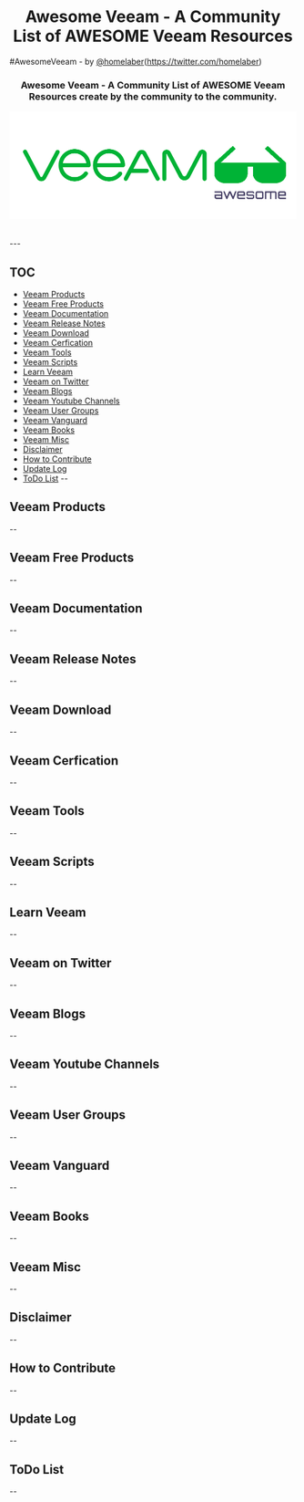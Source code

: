 <center> <H1>Awesome Veeam - A Community List of AWESOME Veeam Resources </H1> </center>

#AwesomeVeeam - by [@homelaber]()(https://twitter.com/homelaber)


<center><h3> Awesome Veeam - A Community List of AWESOME Veeam Resources create by the community to the community. </h3> </center>

<div align="center">
	<img src="media/veeamawesome.png" alt="AwesomeVeeam">
	<br>
	<br>
	<p>
</div>
---

## TOC

- [Veeam Products]()
- [Veeam Free Products]()
- [Veeam Documentation]()
- [Veeam Release Notes]()
- [Veeam Download]()
- [Veeam Cerfication]()
- [Veeam Tools]()
- [Veeam Scripts]()
- [Learn Veeam]()
- [Veeam on Twitter]()
- [Veeam Blogs]()
- [Veeam Youtube Channels]()
- [Veeam User Groups]()
- [Veeam Vanguard]()
- [Veeam Books]()
- [Veeam Misc]()
- [Disclaimer]()
- [How to Contribute]()
- [Update Log]()
- [ToDo List]()
--

## Veeam Products

--

## Veeam Free Products

--

## Veeam Documentation

--

## Veeam Release Notes

--

## Veeam Download

--

## Veeam Cerfication

--

## Veeam Tools

--

## Veeam Scripts

--

## Learn Veeam

--

## Veeam on Twitter

--

## Veeam Blogs

--

## Veeam Youtube Channels

--

## Veeam User Groups

--

## Veeam Vanguard

--

## Veeam Books

--

## Veeam Misc

--

## Disclaimer

--

## How to Contribute

--

## Update Log

--

## ToDo List

--
